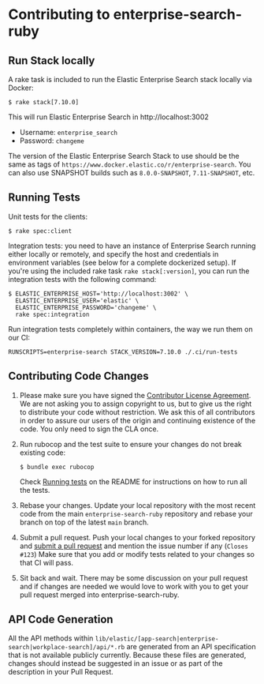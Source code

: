 # Contributing to enterprise-search-ruby

## Run Stack locally

A rake task is included to run the Elastic Enterprise Search stack locally via Docker:

```
$ rake stack[7.10.0]
```

This will run Elastic Enterprise Search in http://localhost:3002
- Username: `enterprise_search`
- Password: `changeme`

The version of the Elastic Enterprise Search Stack to use should be the same as tags of `https://www.docker.elastic.co/r/enterprise-search`. You can also use SNAPSHOT builds such as `8.0.0-SNAPSHOT`, `7.11-SNAPSHOT`, etc.

## Running Tests

Unit tests for the clients:

```
$ rake spec:client
```

Integration tests: you need to have an instance of Enterprise Search running either locally or remotely, and specify the host and credentials in environment variables (see below for a complete dockerized setup). If you're using the included rake task `rake stack[:version]`, you can run the integration tests with the following command:

```
$ ELASTIC_ENTERPRISE_HOST='http://localhost:3002' \
  ELASTIC_ENTERPRISE_USER='elastic' \
  ELASTIC_ENTERPRISE_PASSWORD='changeme' \
  rake spec:integration
```

Run integration tests completely within containers, the way we run them on our CI:
```
RUNSCRIPTS=enterprise-search STACK_VERSION=7.10.0 ./.ci/run-tests
```


## Contributing Code Changes

1. Please make sure you have signed the [Contributor License
   Agreement](http://www.elastic.co/contributor-agreement/). We are not
   asking you to assign copyright to us, but to give us the right to distribute
   your code without restriction. We ask this of all contributors in order to
   assure our users of the origin and continuing existence of the code. You only
   need to sign the CLA once.

2. Run rubocop and the test suite to ensure your changes do not break existing
   code:

   ```
   $ bundle exec rubocop
   ```

   Check [Running
   tests](https://github.com/elastic/enterprise-search-ruby/#run-tests) on the
   README for instructions on how to run all the tests.

3. Rebase your changes. Update your local repository with the most recent code
   from the main `enterprise-search-ruby` repository and rebase your branch
   on top of the latest `main` branch.

4. Submit a pull request. Push your local changes to your forked repository
   and [submit a pull request](https://github.com/elastic/enterprise-search-ruby/pulls)
   and mention the issue number if any (`Closes #123`) Make sure that you
   add or modify tests related to your changes so that CI will pass.

5. Sit back and wait. There may be some discussion on your pull request and
   if changes are needed we would love to work with you to get your pull request
   merged into enterprise-search-ruby.

## API Code Generation

All the API methods within
`lib/elastic/[app-search|enterprise-search|workplace-search]/api/*.rb` are
generated from an API specification that is not available publicly currently.
Because these files are generated, changes should instead be suggested in an
issue or as part of the description in your Pull Request.
